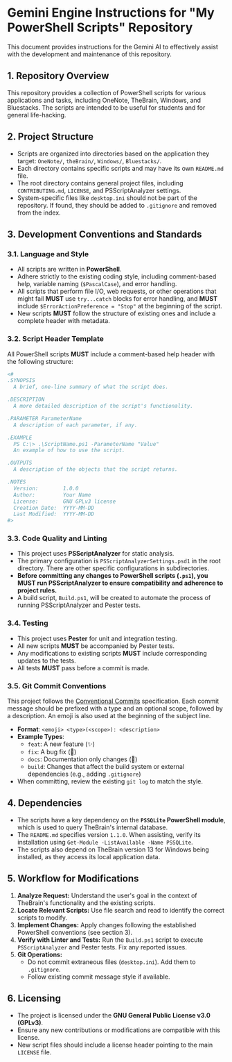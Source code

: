 # Gemini Engine Instructions for "My PowerShell Scripts" Repository

This document provides instructions for the Gemini AI to effectively assist with the development and maintenance of this repository.

## 1. Repository Overview

This repository provides a collection of PowerShell scripts for various applications and tasks, including OneNote, TheBrain, Windows, and Bluestacks. The scripts are intended to be useful for students and for general life-hacking.

## 2. Project Structure

- Scripts are organized into directories based on the application they target: `OneNote/`, `theBrain/`, `Windows/`, `Bluestacks/`.
- Each directory contains specific scripts and may have its own `README.md` file.
- The root directory contains general project files, including `CONTRIBUTING.md`, `LICENSE`, and PSScriptAnalyzer settings.
- System-specific files like `desktop.ini` should not be part of the repository. If found, they should be added to `.gitignore` and removed from the index.

## 3. Development Conventions and Standards

### 3.1. Language and Style

- All scripts are written in **PowerShell**.
- Adhere strictly to the existing coding style, including comment-based help, variable naming (`$PascalCase`), and error handling.
- All scripts that perform file I/O, web requests, or other operations that might fail **MUST** use `try...catch` blocks for error handling, and **MUST** include `$ErrorActionPreference = "Stop"` at the beginning of the script.
- New scripts **MUST** follow the structure of existing ones and include a complete header with metadata.

### 3.2. Script Header Template

All PowerShell scripts **MUST** include a comment-based help header with the following structure:

```powershell
<#
.SYNOPSIS
  A brief, one-line summary of what the script does.

.DESCRIPTION
  A more detailed description of the script's functionality.

.PARAMETER ParameterName
  A description of each parameter, if any.

.EXAMPLE
  PS C:\> .\ScriptName.ps1 -ParameterName "Value"
  An example of how to use the script.

.OUTPUTS
  A description of the objects that the script returns.

.NOTES
  Version:        1.0.0
  Author:         Your Name
  License:        GNU GPLv3 license
  Creation Date:  YYYY-MM-DD
  Last Modified:  YYYY-MM-DD
#>
```

### 3.3. Code Quality and Linting

- This project uses **PSScriptAnalyzer** for static analysis.
- The primary configuration is `PSScriptAnalyzerSettings.psd1` in the root directory. There are other specific configurations in subdirectories.
- **Before committing any changes to PowerShell scripts (`.ps1`), you MUST run PSScriptAnalyzer to ensure compatibility and adherence to project rules.**
- A build script, `Build.ps1`, will be created to automate the process of running PSScriptAnalyzer and Pester tests.

### 3.4. Testing

- This project uses **Pester** for unit and integration testing.
- All new scripts **MUST** be accompanied by Pester tests.
- Any modifications to existing scripts **MUST** include corresponding updates to the tests.
- All tests **MUST** pass before a commit is made.

### 3.5. Git Commit Conventions

This project follows the [Conventional Commits](https://www.conventionalcommits.org/en/v1.0.0/) specification. Each commit message should be prefixed with a type and an optional scope, followed by a description. An emoji is also used at the beginning of the subject line.

-   **Format**: `<emoji> <type>(<scope>): <description>`
-   **Example Types**:
    -   `feat`: A new feature (✨)
    -   `fix`: A bug fix (🐛)
    -   `docs`: Documentation only changes (📄)
    -   `build`: Changes that affect the build system or external dependencies (e.g., adding `.gitignore`)
-   When committing, review the existing `git log` to match the style.

## 4. Dependencies


- The scripts have a key dependency on the **`PSSQLite` PowerShell module**, which is used to query TheBrain's internal database.
- The `README.md` specifies version `1.1.0`. When assisting, verify its installation using `Get-Module -ListAvailable -Name PSSQLite`.
- The scripts also depend on TheBrain version 13 for Windows being installed, as they access its local application data.

## 5. Workflow for Modifications

1.  **Analyze Request:** Understand the user's goal in the context of TheBrain's functionality and the existing scripts.
2.  **Locate Relevant Scripts:** Use file search and read to identify the correct scripts to modify.
3.  **Implement Changes:** Apply changes following the established PowerShell conventions (see section 3).
4.  **Verify with Linter and Tests:** Run the `Build.ps1` script to execute `PSScriptAnalyzer` and Pester tests. Fix any reported issues.
5.  **Git Operations:**
    - Do not commit extraneous files (`desktop.ini`). Add them to `.gitignore`.
    - Follow existing commit message style if available.

## 6. Licensing

- The project is licensed under the **GNU General Public License v3.0 (GPLv3)**.
- Ensure any new contributions or modifications are compatible with this license.
- New script files should include a license header pointing to the main `LICENSE` file.
